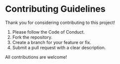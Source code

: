 # Contributing Guidelines

Thank you for considering contributing to this project!

1. Please follow the Code of Conduct.
2. Fork the repository.
3. Create a branch for your feature or fix.
4. Submit a pull request with a clear description.

All contributions are welcome!
